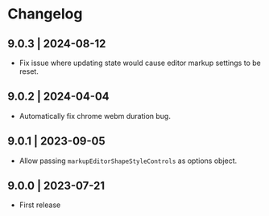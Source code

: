 # Changelog

## 9.0.3 | 2024-08-12

-   Fix issue where updating state would cause editor markup settings to be reset.

## 9.0.2 | 2024-04-04

-   Automatically fix chrome webm duration bug.

## 9.0.1 | 2023-09-05

-   Allow passing `markupEditorShapeStyleControls` as options object.

## 9.0.0 | 2023-07-21

-   First release
